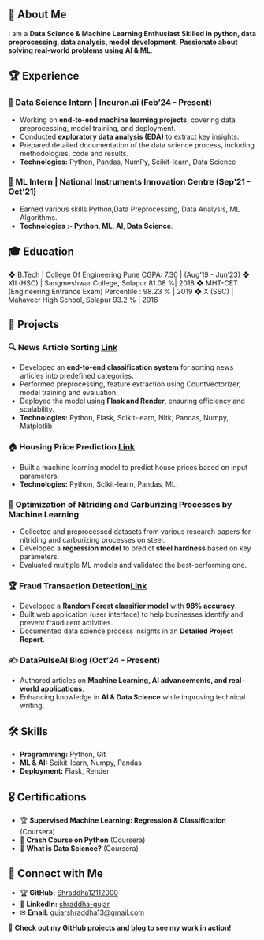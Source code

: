 ## 🚀 About Me  
I am a **Data Science & Machine Learning Enthusiast** 
**Skilled in python, data preprocessing, data analysis, model development**. 
**Passionate about solving real-world problems using** **AI & ML**.

## 🏆 Experience  
### 🔹 Data Science Intern | Ineuron.ai (Feb’24 - Present)  
- Working on **end-to-end machine learning projects**, covering data preprocessing, model training, and deployment.  
- Conducted **exploratory data analysis (EDA)** to extract key insights.  
- Prepared detailed documentation of the data science process, including methodologies, code and results.  
- **Technologies:** Python, Pandas, NumPy, Scikit-learn, Data Science  

### 🔹 ML Intern | National Instruments Innovation Centre (Sep’21 - Oct’21)  
- Earned various skills Python,Data Preprocessing, Data Analysis, ML Algorithms. 
- **Technologies :- Python, ML, AI, Data Science**.  

## 🎓 Education  
❖ B.Tech | College Of Engineering Pune CGPA: 7.30 | (Aug’19 - Jun’23)
❖ XII (HSC) | Sangmeshwar College, Solapur 81.08 %| 2018
❖ MHT-CET (Engineering Entrance Exam) Percentile : 98.23 % | 2019
❖ X (SSC) | Mahaveer High School, Solapur 93.2 % | 2016

## 🔬 Projects  
### 🔍 **News Article Sorting** [Link](https://github.com/Shraddha12112000/News-Article-Sorting/tree/master)
- Developed an **end-to-end classification system** for sorting news articles into predefined categories.  
- Performed preprocessing, feature extraction using CountVectorizer, model training and evaluation.
- Deployed the model using **Flask and Render**, ensuring efficiency and scalability.  
- **Technologies:** Python, Flask, Scikit-learn, Nltk, Pandas, Numpy, Matplotlib

### 🏠 **Housing Price Prediction** [Link](https://github.com/Shraddha12112000/Housing-Price-Prediction-Regression)
- Built a machine learning model to predict house prices based on input parameters.  
- **Technologies:** Python, Scikit-learn, Pandas, ML. 

### 🔬 **Optimization of Nitriding and Carburizing Processes by Machine Learning**  
- Collected and preprocessed datasets  from various research papers for nitriding and carburizing processes on steel.  
- Developed a **regression model** to predict **steel hardness** based on key parameters.  
- Evaluated multiple ML models and validated the best-performing one.  

### 🏆 **Fraud Transaction Detection**[Link](https://github.com/Shraddha12112000/FraudTransactionDetection)
- Developed a **Random Forest classifier model** with **98% accuracy**.
- Built web application (user interface) to help businesses identify and prevent fraudulent activities. 
- Documented data science process insights in an **Detailed Project Report**.


### ✍ **DataPulseAI Blog (Oct’24 - Present)** 
- Authored articles on **Machine Learning, AI advancements, and real-world applications**.  
- Enhancing knowledge in **AI & Data Science** while improving technical writing.  

## 🛠 Skills  
- **Programming:** Python, Git  
- **ML & AI:** Scikit-learn, Numpy, Pandas  
- **Deployment:** Flask, Render  

## 🎖 Certifications  
- 🏆 **Supervised Machine Learning: Regression & Classification** (Coursera)  
- 📜 **Crash Course on Python** (Coursera)  
- 📜 **What is Data Science?** (Coursera)  

## 🔗 Connect with Me  
- 🏆 **GitHub:** [Shraddha12112000](https://github.com/Shraddha12112000)  
- 💼 **LinkedIn:** [shraddha-gujar](https://www.linkedin.com/in/shraddha-gujar-b91005216/)  
- ✉ **Email:** gujarshraddha13@gmail.com  

🚀 **Check out my GitHub projects and [blog](https://datapulseai.wordpress.com/) to see my work in action!**



